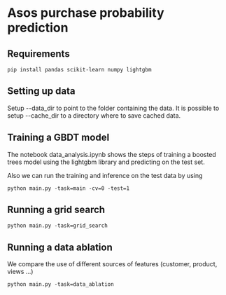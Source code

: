 # Asos purchase probability prediction

## Requirements
```
pip install pandas scikit-learn numpy lightgbm
```

## Setting up data
Setup --data_dir to point to the folder containing the data.
It is possible to setup --cache_dir to a directory where to save cached data.


## Training a GBDT model
The notebook data_analysis.ipynb shows the steps of training a boosted trees model using the lightgbm library and predicting on the test set.

Also we can run the training and inference on the test data by using 
```
python main.py -task=main -cv=0 -test=1 
```

## Running a grid search
```
python main.py -task=grid_search
```

## Running a data ablation
We compare the use of different sources of features (customer, product, views ...)

```
python main.py -task=data_ablation
```
